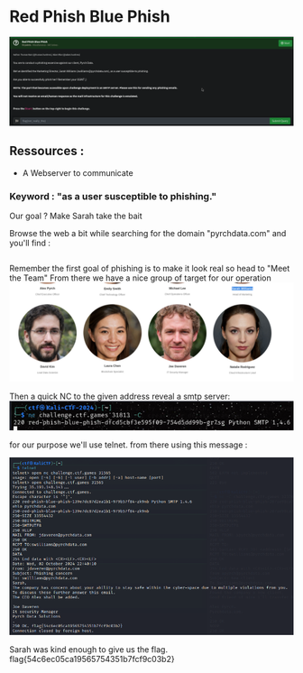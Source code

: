 
# Red Phish Blue Phish
![Red Phish Blue Phish_Description](images/challenge.png)

## Ressources :
- A Webserver to communicate

### Keyword : "as a user susceptible to phishing."
Our goal ? Make Sarah take the bait 

Browse the web a bit while searching for the domain "pyrchdata.com" and you'll find :
```https://pyrchdata.com/
```

Remember the first goal of phishing is to make it look real so head to "Meet the Team"
From there we have a nice group of target for our operation
![Red Phish Blue Phish_People](images/peple.png)


Then a quick NC to the given address reveal a smtp server:
![Red Phish Blue Phish_NC](images/Start.png)


for our purpose we'll use telnet.
from there using this message : 

![Red Phish Blue Phish_NC](images/Phishing.png)

Sarah was kind enough to give us the flag.
flag{54c6ec05ca19565754351b7fcf9c03b2}
